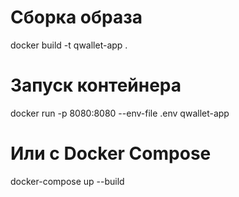 # Сборка образа
docker build -t qwallet-app .

# Запуск контейнера
docker run -p 8080:8080 --env-file .env qwallet-app

# Или с Docker Compose
docker-compose up --build
